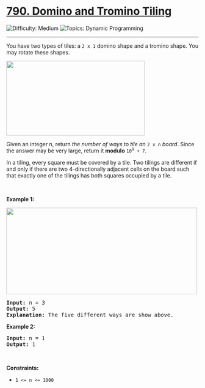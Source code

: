 <h1>
  <a href="https://leetcode.com/problems/domino-and-tromino-tiling/">
    790. Domino and Tromino Tiling
  </a>
</h1>
<img src='https://img.shields.io/badge/Difficulty-Medium-orange' alt='Difficulty: Medium' />
<img src='https://img.shields.io/badge/Topics-Dynamic%20Programming-blue' alt='Topics: Dynamic Programming' />

<hr />

<p>You have two types of tiles: a <code>2 x 1</code> domino shape and a tromino shape. You may rotate these shapes.</p>
<img alt="" src="https://assets.leetcode.com/uploads/2021/07/15/lc-domino.jpg" style="width: 362px; height: 195px;">
<p>Given an integer n, return <em>the number of ways to tile an</em> <code>2 x n</code> <em>board</em>. Since the answer may be very large, return it <strong>modulo</strong> <code>10<sup>9</sup> + 7</code>.</p>

<p>In a tiling, every square must be covered by a tile. Two tilings are different if and only if there are two 4-directionally adjacent cells on the board such that exactly one of the tilings has both squares occupied by a tile.</p>

<p>&nbsp;</p>
<p><strong class="example">Example 1:</strong></p>
<img alt="" src="https://assets.leetcode.com/uploads/2021/07/15/lc-domino1.jpg" style="width: 500px; height: 226px;">
<pre><strong>Input:</strong> n = 3
<strong>Output:</strong> 5
<strong>Explanation:</strong> The five different ways are show above.
</pre>

<p><strong class="example">Example 2:</strong></p>

<pre><strong>Input:</strong> n = 1
<strong>Output:</strong> 1
</pre>

<p>&nbsp;</p>
<p><strong>Constraints:</strong></p>

<ul>
	<li><code>1 &lt;= n &lt;= 1000</code></li>
</ul>
